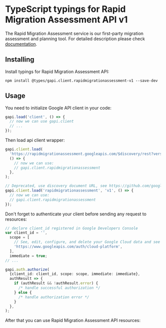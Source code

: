 # TypeScript typings for Rapid Migration Assessment API v1

The Rapid Migration Assessment service is our first-party migration assessment and planning tool.
For detailed description please check [documentation](https://cloud.google.com/migration-center).

## Installing

Install typings for Rapid Migration Assessment API:

```
npm install @types/gapi.client.rapidmigrationassessment-v1 --save-dev
```

## Usage

You need to initialize Google API client in your code:

```typescript
gapi.load('client', () => {
  // now we can use gapi.client
  // ...
});
```

Then load api client wrapper:

```typescript
gapi.client.load(
  'https://rapidmigrationassessment.googleapis.com/$discovery/rest?version=v1',
  () => {
    // now we can use:
    // gapi.client.rapidmigrationassessment
  },
);
```

```typescript
// Deprecated, use discovery document URL, see https://github.com/google/google-api-javascript-client/blob/master/docs/reference.md#----gapiclientloadname----version----callback--
gapi.client.load('rapidmigrationassessment', 'v1', () => {
  // now we can use:
  // gapi.client.rapidmigrationassessment
});
```

Don't forget to authenticate your client before sending any request to resources:

```typescript
// declare client_id registered in Google Developers Console
var client_id = '',
  scope = [
    // See, edit, configure, and delete your Google Cloud data and see the email address for your Google Account.
    'https://www.googleapis.com/auth/cloud-platform',
  ],
  immediate = true;
// ...

gapi.auth.authorize(
  {client_id: client_id, scope: scope, immediate: immediate},
  authResult => {
    if (authResult && !authResult.error) {
      /* handle successful authorization */
    } else {
      /* handle authorization error */
    }
  },
);
```

After that you can use Rapid Migration Assessment API resources: <!-- TODO: make this work for multiple namespaces -->

```typescript

```
